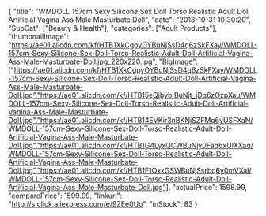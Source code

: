 {
	"title": "WMDOLL 157cm Sexy Silicone Sex Doll Torso Realistic Adult Doll Artificial Vagina Ass Male  Masturbate Doll",
	"date": "2018-10-31 10:30:20",
	"SubCat": ["Beauty & Health"],
	"categories": ["Adult Products"],
	"thumbnailImage": "https://ae01.alicdn.com/kf/HTB1XkCgpyOYBuNjSsD4q6zSkFXay/WMDOLL-157cm-Sexy-Silicone-Sex-Doll-Torso-Realistic-Adult-Doll-Artificial-Vagina-Ass-Male-Masturbate-Doll.jpg_220x220.jpg",
	"BigImage": ["https://ae01.alicdn.com/kf/HTB1XkCgpyOYBuNjSsD4q6zSkFXay/WMDOLL-157cm-Sexy-Silicone-Sex-Doll-Torso-Realistic-Adult-Doll-Artificial-Vagina-Ass-Male-Masturbate-Doll.jpg","https://ae01.alicdn.com/kf/HTB15eQjbyb.BuNjt_jDq6zOzpXau/WMDOLL-157cm-Sexy-Silicone-Sex-Doll-Torso-Realistic-Adult-Doll-Artificial-Vagina-Ass-Male-Masturbate-Doll.jpg","https://ae01.alicdn.com/kf/HTB14EVKir3nBKNjSZFMq6yUSFXaN/WMDOLL-157cm-Sexy-Silicone-Sex-Doll-Torso-Realistic-Adult-Doll-Artificial-Vagina-Ass-Male-Masturbate-Doll.jpg","https://ae01.alicdn.com/kf/HTB1G4LyxQCWBuNjy0Faq6xUlXXaq/WMDOLL-157cm-Sexy-Silicone-Sex-Doll-Torso-Realistic-Adult-Doll-Artificial-Vagina-Ass-Male-Masturbate-Doll.jpg","https://ae01.alicdn.com/kf/HTB1F1OxxGSWBuNjSsrbq6y0mVXaI/WMDOLL-157cm-Sexy-Silicone-Sex-Doll-Torso-Realistic-Adult-Doll-Artificial-Vagina-Ass-Male-Masturbate-Doll.jpg"],
	"actualPrice": 1598.99,
	"comparePrice": 1599.99,
	"linkurl": "http://s.click.aliexpress.com/e/9ZEe0Uo",
	"inStock": 83
}
